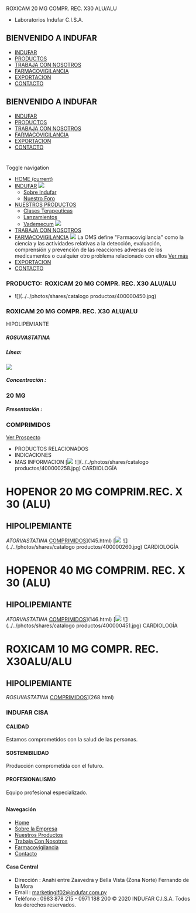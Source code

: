 ROXICAM 20 MG COMPR. REC. X30 ALU/ALU
- Laboratorios Indufar C.I.S.A.
## BIENVENIDO A INDUFAR
* [INDUFAR](267.html#)
* [PRODUCTOS](267.html#)
* [TRABAJA CON NOSOTROS](267.html#)
* [FARMACOVIGILANCIA](267.html#)
* [EXPORTACION](267.html#)
* [CONTACTO](267.html#)
## BIENVENIDO A INDUFAR
* [INDUFAR](../../index.html)
* [PRODUCTOS](../../productos.html)
* [TRABAJA CON NOSOTROS](../../trabaja_con_nosotros.html)
* [FARMACOVIGILANCIA](../../farmacovigilancia.html)
* [EXPORTACION](../../exportacion.html)
* [CONTACTO](../../contacto.html)
# 
Toggle navigation
* [HOME (current)](../../index.html)
* [INDUFAR](267.html#) 
  [![ ](../../photos/shares/Sistema/Menu/indufar_menul.jpg)](../../institucional.html)
  - [Sobre Indufar](../../institucional.html)
  - [Nuestro Foro](../../blog.html)
* [NUESTROS PRODUCTOS](267.html#) 
  - [Clases Terapeuticas](../clases_terapeuticas.html)
  - [Lanzamientos](../lanzamientos.html)
  - [Vademecum](../../productos.html)
  [![ ](../../photos/shares/Sistema/Menu/productos.png)](../../productos.html)
* [TRABAJA CON NOSOTROS](../../trabaja_con_nosotros.html)
* [FARMACOVIGILANCIA](267.html#) 
  [![ ](../../photos/shares/Sistema/Menu/TUBOS.png)](../../farmacovigilancia.html)
  La OMS define "Farmacovigilancia" como la ciencia y las actividades relativas a la detección, evaluación, comprensión y prevención de las reacciones adversas de los medicamentos o cualquier otro problema relacionado con ellos
  [Ver más](../../farmacovigilancia.html)
* [EXPORTACION](../../exportacion.html)
* [CONTACTO](../../contacto.html)
### PRODUCTO:  ROXICAM 20 MG COMPR. REC. X30 ALU/ALU
* ![](../../photos/shares/catalogo productos/400000450.jpg)
### **ROXICAM 20 MG COMPR. REC. X30 ALU/ALU**
HIPOLIPEMIANTE
##### **ROSUVASTATINA**
##### **Línea:**
[![](../../photos/shares/Laboratorios/lab_cardio.png)](../linea/5.html)
##### **Concentración :**
### 20 MG
##### **Presentación :**
### COMPRIMIDOS
[Ver Prospecto](https://www.indufar.com.py/files/shares/prospectos/400000450.pdf)
* PRODUCTOS RELACIONADOS
* INDICACIONES
* MAS INFORMACION
[![](../../photos/shares/Laboratorios/lab_cardio.png)
![](../../photos/shares/catalogo productos/400000258.jpg)
CARDIOLOGÍA
# HOPENOR 20 MG COMPRIM.REC. X 30 (ALU)
## HIPOLIPEMIANTE
*ATORVASTATINA*
[COMPRIMIDOS](267.html#)](145.html)
[![](../../photos/shares/Laboratorios/lab_cardio.png)
![](../../photos/shares/catalogo productos/400000260.jpg)
CARDIOLOGÍA
# HOPENOR 40 MG COMPRIM. REC. X 30 (ALU)
## HIPOLIPEMIANTE
*ATORVASTATINA*
[COMPRIMIDOS](267.html#)](146.html)
[![](../../photos/shares/Laboratorios/lab_cardio.png)
![](../../photos/shares/catalogo productos/400000451.jpg)
CARDIOLOGÍA
# ROXICAM 10 MG COMPR. REC. X30ALU/ALU
## HIPOLIPEMIANTE
*ROSUVASTATINA*
[COMPRIMIDOS](267.html#)](268.html)
### INDUFAR CISA
#### CALIDAD
Estamos comprometidos con la salud de las personas.
#### SOSTENIBILIDAD
Producción comprometida con el futuro.
#### PROFESIONALISMO
Equipo profesional especializado.
## 
#### Navegación
* [Home](../../index.html)
* [Sobre la Empresa](../../institucional.html)
* [Nuestros Productos](../../productos.html)
* [Trabaja Con Nosotros](../../trabaja_con_nosotros.html)
* [Farmacovigilancia](../../farmacovigilancia.html)
* [Contacto](../../contacto.html)
#### Casa Central
* Dirección : Anahi entre Zaavedra y Bella Vista (Zona Norte) Fernando de la Mora
* Email : [marketingif02@indufar.com.py](mailto:marketingif02@indufar.com.py)
* Teléfono : 0983 878 215 - 0971 188 200
© 2020 INDUFAR C.I.S.A. Todos los derechos reservados.